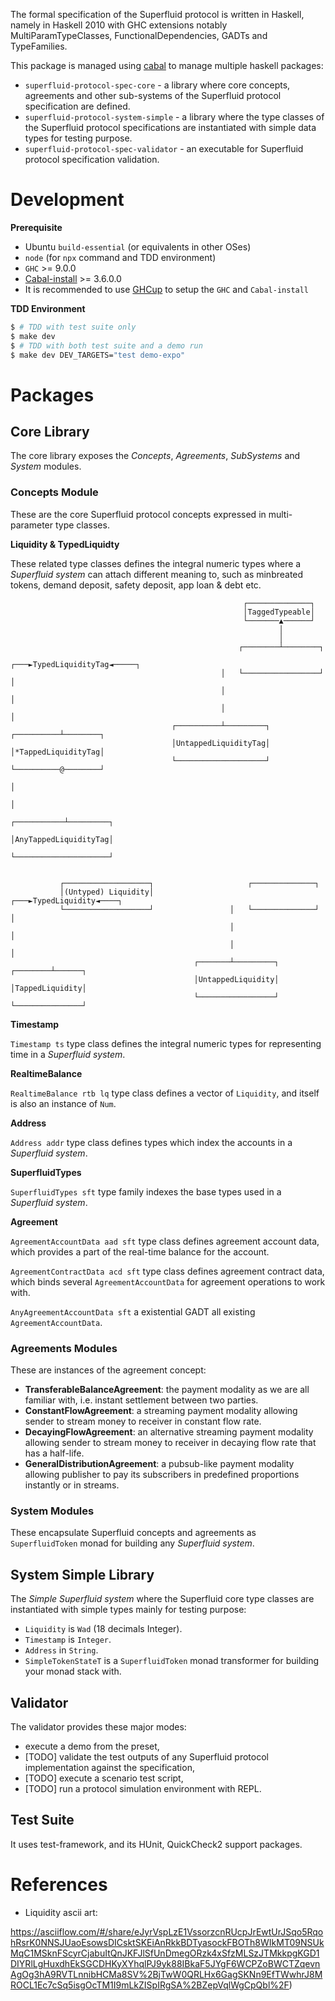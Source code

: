 The formal specification of the Superfluid protocol is written in Haskell, namely in Haskell 2010 with GHC extensions
notably MultiParamTypeClasses, FunctionalDependencies, GADTs and TypeFamilies.

This package is managed using [cabal](https://www.haskell.org/cabal/) to manage multiple haskell packages:

-   `superfluid-protocol-spec-core` - a library where core concepts, agreements and other sub-systems of the Superfluid
protocol specification are defined.
-   `superfluid-protocol-system-simple` - a library where the type classes of the Superfluid protocol specifications are
instantiated with simple data types for testing purpose.
-   `superfluid-protocol-spec-validator` - an executable for Superfluid protocol specification validation.

Development
===========

**Prerequisite**

- Ubuntu `build-essential` (or equivalents in other OSes)
- `node` (for `npx` command and TDD environment)
- `GHC` >= 9.0.0
- [Cabal-install](https://www.haskell.org/cabal/download.html) >= 3.6.0.0
- It is recommended to use [GHCup](https://www.haskell.org/ghcup/) to setup the `GHC` and `Cabal-install`

**TDD Environment**

```bash
$ # TDD with test suite only
$ make dev
$ # TDD with both test suite and a demo run
$ make dev DEV_TARGETS="test demo-expo"
```

Packages
========

## Core Library

The core library exposes the _Concepts_, _Agreements_, _SubSystems_ and _System_ modules.

### Concepts Module

These are the core Superfluid protocol concepts expressed in multi-parameter type classes.

**Liquidity & TypedLiquidty**

These related type classes defines the integral numeric types where a _Superfluid system_ can attach different meaning
to, such as minbreated tokens, demand deposit, safety deposit, app loan & debt etc.

```
                                                    ┌──────────────┐
                                                    │TaggedTypeable│
                                                    └───────▲──────┘
                                                            │
                                                            │
                                                   ┌────────┴────────┐
                                               ┌───►TypedLiquidityTag◄─────┐
                                               │   └─────────────────┘     │
                                               │                           │
                                               │                           │
                                    ┌──────────┴─────────┐      ┌──────────┴────────┐
                                    │UntappedLiquidityTag│      │*TappedLiquidityTag│
                                    └────────────────────┘      └──────────@────────┘
                                                                           │
                                                                           │
                                                               ┌───────────┴─────────┐
                                                               │AnyTappedLiquidityTag│
                                                               └─────────────────────┘


           ┌───────────────────┐                     ┌──────────────┐
           │(Untyped) Liquidity│                 ┌───►TypedLiquidity◄────┐
           └───────────────────┘                 │   └──────────────┘    │
                                                 │                       │
                                                 │                       │
                                         ┌───────┴─────────┐    ┌────────┴──────┐
                                         │UntappedLiquidity│    │TappedLiquidity│
                                         └─────────────────┘    └───────────────┘
```

**Timestamp**

`Timestamp ts` type class defines the integral numeric types for representing time in a _Superfluid system_.

**RealtimeBalance**

`RealtimeBalance rtb lq` type class defines a vector of `Liquidity`, and itself is also an instance of `Num`.

**Address**

`Address addr` type class defines types which index the accounts in a _Superfluid system_.

**SuperfluidTypes**

`SuperfluidTypes sft` type family indexes the base types used in a _Superfluid system_.

**Agreement**

`AgreementAccountData aad sft` type class defines agreement account data, which provides a part of the real-time balance for the account.

`AgreementContractData acd sft` type class defines agreement contract data, which binds several `AgreementAccountData` for agreement operations to work with.

`AnyAgreementAccountData sft` a existential GADT all existing `AgreementAccountData`.

### Agreements Modules

These are instances of the agreement concept:

-   **TransferableBalanceAgreement**: the payment modality as we are all familiar with, i.e. instant settlement between
    two parties.
-   **ConstantFlowAgreement**: a streaming payment modality allowing sender to stream money to receiver in constant flow
    rate.
-   **DecayingFlowAgreement**: an alternative streaming payment modality allowing sender to stream money to receiver in
    decaying flow rate that has a half-life.
-   **GeneralDistributionAgreement**: a pubsub-like payment modality allowing publisher to pay its subscribers in
    predefined proportions instantly or in streams.

### System Modules

These encapsulate Superfluid concepts and agreements as `SuperfluidToken` monad for building any _Superfluid system_.

## System Simple Library

The _Simple Superfluid system_ where the Superfluid core type classes are instantiated with simple types mainly for
testing purpose:

-   `Liquidity` is `Wad` (18 decimals Integer).
-   `Timestamp` is `Integer`.
-   `Address` in `String`.
-   `SimpleTokenStateT` is a `SuperfluidToken` monad transformer for building your monad stack with.

## Validator

The validator provides these major modes:

- execute a demo from the preset,
- [TODO] validate the test outputs of any Superfluid protocol implementation against the specification,
- [TODO] execute a scenario test script,
- [TODO] run a protocol simulation environment with REPL.

## Test Suite

It uses test-framework, and its HUnit, QuickCheck2 support packages.

References
==========

- Liquidity ascii art:

https://asciiflow.com/#/share/eJyrVspLzE1VssorzcnRUcpJrEwtUrJSqo5RqohRsrK0NNSJUaoEsowsDICsktSKEiAnRkkBDTyasockFBOTh8WIkMT09NSUkMqC1MSknFScyrCjabuItQnJKFJlSfUnDmegORzk4xSfzMLSzJTMkkpgKGD1DIYRlLgHuxdhEkSGCDHKyXYhqlPJ9yk88IBkaF5JYgF6WCPZoBWCTZqevnAgOg3hA9RVTLnnibHCMa8SV%2BjTwW0QRLHx6GagSKNn9EfTWwhrJ8MROCL1Ec7cSq5isgOcTM1I9mLkZISpIRgSA%2BZepVqlWgCpQbl%2F)
